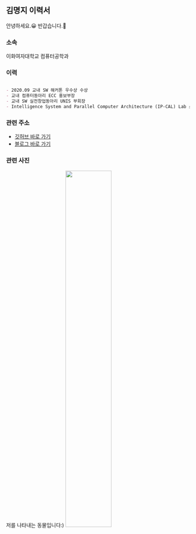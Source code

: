 ## 김명지 이력서

안녕하세요.:grinning: 반갑습니다.:hugs:

### 소속

이화여자대학교 컴퓨터공학과

### 이력
```markdown

- 2020.09 교내 SW 해커톤 우수상 수상
- 교내 컴퓨터동아리 ECC 홍보부장
- 교내 SW 실전창업동아리 UNIS 부회장
- Intelligence System and Parallel Computer Architecture (IP-CAL) Lab 소속 인턴

```

### 관련 주소

- [깃허브 바로 가기](https://github.com/Gom3rye)
- [블로그 바로 가기](https://gom3rye.tistory.com/)

### 관련 사진

저를 나타내는 동물입니다:)
<img src="https://user-images.githubusercontent.com/88931238/132168803-7035bafd-d26b-46c4-a37d-8def229e3689.jpg" width="50%" text-align="center">
